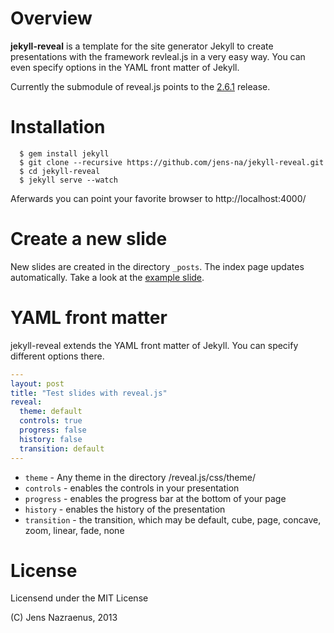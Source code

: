 Overview
========
**jekyll-reveal** is a template for the site generator Jekyll to create presentations
with the framework revleal.js in a very easy way. You can even specify options
in the YAML front matter of Jekyll.

Currently the submodule of reveal.js points to the [2.6.1](https://github.com/hakimel/reveal.js/releases/tag/2.6.1) release.

Installation
============

```
  $ gem install jekyll  
  $ git clone --recursive https://github.com/jens-na/jekyll-reveal.git
  $ cd jekyll-reveal
  $ jekyll serve --watch
```

Aferwards you can point your favorite browser to http://localhost:4000/

Create a new slide
==================
New slides are created in the directory `_posts`. The index page updates
automatically. Take a look at the [example slide](https://github.com/jens-na/jekyll-reveal/blob/master/_posts/2013-12-07-test-reveal-slides.html).

YAML front matter
=================
jekyll-reveal extends the YAML front matter of Jekyll. You can specify
different options there.

```yml
---
layout: post
title: "Test slides with reveal.js"
reveal:
  theme: default
  controls: true
  progress: false
  history: false
  transition: default
---
```

- `theme` - Any theme in the directory /reveal.js/css/theme/
- `controls` - enables the controls in your presentation
- `progress` - enables the progress bar at the bottom of your page
- `history` - enables the history of the presentation
- `transition` - the transition, which may be default, cube, page, concave, zoom, linear, fade, none

License
=======
Licensend under the MIT License

(C) Jens Nazraenus, 2013
